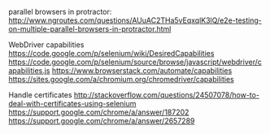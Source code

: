 

parallel browsers in protractor:
http://www.ngroutes.com/questions/AUuAC2THa5vEqxqlK3lQ/e2e-testing-on-multiple-parallel-browsers-in-protractor.html

WebDriver capabilities
https://code.google.com/p/selenium/wiki/DesiredCapabilities
https://code.google.com/p/selenium/source/browse/javascript/webdriver/capabilities.js
https://www.browserstack.com/automate/capabilities
https://sites.google.com/a/chromium.org/chromedriver/capabilities

Handle certificates
http://stackoverflow.com/questions/24507078/how-to-deal-with-certificates-using-selenium
https://support.google.com/chrome/a/answer/187202
https://support.google.com/chrome/a/answer/2657289

